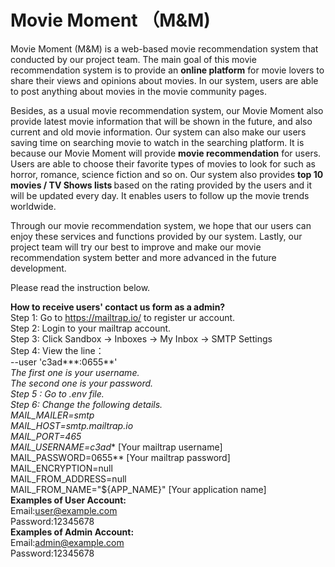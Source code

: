 # Movie Moment （M&M)
Movie Moment (M&M) is a web-based movie recommendation system that conducted by our project team. The main goal of this movie recommendation system is to provide an <strong>online platform</strong> for movie lovers to share their views and opinions about movies. In our system, users are able to post anything about movies in the movie community pages.

Besides, as a usual movie recommendation system, our Movie Moment also provide latest movie information that will be shown in the future, and also current and old movie information. Our system can also make our users saving time on searching movie to watch in the searching platform. It is because our Movie Moment will provide <strong>movie recommendation</strong> for users. Users are able to choose their favorite types of movies to look for such as horror, romance, science fiction and so on. Our system also provides <strong>top 10 movies / TV Shows lists </strong> based on the rating provided by the users and it will be updated every day. It enables users to follow up the movie trends worldwide.

Through our movie recommendation system, we hope that our users can enjoy these services and functions provided by our system. Lastly, our project team will try our best to improve and make our movie recommendation system better and more advanced in the future development.

Please read the instruction below. 

<Strong>How to receive users' contact us form as a admin? </strong> <br>
Step 1: Go to https://mailtrap.io/ to register ur account. <br>
Step 2: Login to your mailtrap account.<br>
Step 3: Click Sandbox -> Inboxes -> My Inbox -> SMTP Settings<br>
Step 4: View the line： <br>
--user 'c3ad***:0655**'<br>
*The first one is your username. <br>
The second one is your password. <br>
Step 5 : Go to .env file. <br>
Step 6: Change the following details.<br>
MAIL_MAILER=smtp <br>
MAIL_HOST=smtp.mailtrap.io <br>
MAIL_PORT=465<br>
MAIL_USERNAME=c3ad** [Your mailtrap username] <br>
MAIL_PASSWORD=0655** [Your mailtrap password]<br>
MAIL_ENCRYPTION=null <br>
MAIL_FROM_ADDRESS=null <br>
MAIL_FROM_NAME="${APP_NAME}" [Your application name]
<br>
<strong>Examples of User Account: </strong><br>
Email:user@example.com <br>
Password:12345678 <br>
<strong>Examples of Admin Account: </strong> <br>
Email:admin@example.com <br>
Password:12345678 <br>
    
